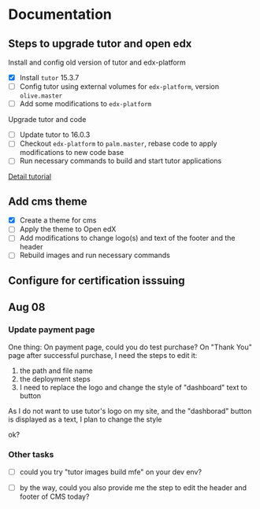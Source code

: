 # Documentation
## Steps to upgrade tutor and open edx
Install and config old version of tutor and edx-platform
- [x] Install `tutor` 15.3.7
- [ ] Config tutor using external volumes for `edx-platform`, version `olive.master`
- [ ] Add some modifications to `edx-platform`

Upgrade tutor and code
- [ ] Update tutor to 16.0.3
- [ ] Checkout `edx-platform` to `palm.master`, rebase code to apply modifications to new code base
- [ ] Run necessary commands to build and start tutor applications

[Detail tutorial](./upgrade-tutor-and-edx-version.md)

## Add cms theme
- [x] Create a theme for cms
- [ ] Apply the theme to Open edX
- [ ] Add modifications to change logo(s) and text of the footer and the header
- [ ] Rebuild images and run necessary commands

## Configure for certification isssuing


## Aug 08

### Update payment page
One thing: On payment page, could you do test purchase? On "Thank You" page after successful purchase, I need the steps to edit it:



1. the path and file name
2. the deployment steps
3. I need to replace the logo and change the style of "dashboard" text to button



As I do not want to use tutor's logo on my site, and the "dashborad" button is displayed as a text, I plan to change the style

ok?

### Other tasks
- [ ] could you try "tutor images build mfe" on your dev env?
- [ ] by the way, could you also provide me the step to edit the header and footer of CMS today?

